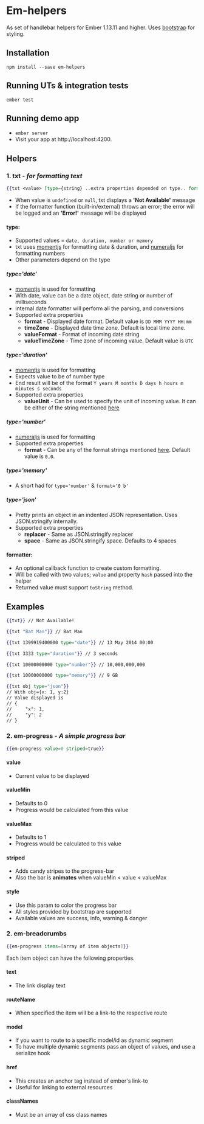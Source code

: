 # Em-helpers

As set of handlebar helpers for Ember 1.13.11 and higher.
Uses [bootstrap](https://www.npmjs.com/package/ember-bootstrap) for styling.

## Installation

`npm install --save em-helpers`

## Running UTs & integration tests

`ember test`

## Running demo app

* `ember server`
* Visit your app at http://localhost:4200.

## Helpers

### 1. txt - _for formatting text_

```hbs
{{txt <value> [type={string} ..extra properties depended on type.. formatter={Function} ]}}
```

- When value is `undefined` or `null`, txt displays a **'Not Available'** message
- If the formatter function (built-in/external) throws an error; the error will be logged and an **'Error!'** message will be displayed

#### type:
- Supported values = `date, duration, number or memory`
- txt uses [momentjs](http://momentjs.com) for formatting date & duration, and [numeraljs](http://numeraljs.com/) for formatting numbers
- Other parameters depend on the type

##### type='date'
- [momentjs](http://momentjs.com) is used for formatting
- With date, value can be a date object, date string or number of milliseconds
- internal date formatter will perform all the parsing, and conversions
- Supported extra properties
  - **format** - Displayed date format. Default value is `DD MMM YYYY HH:mm`
  - **timeZone** - Displayed date time zone. Default is local time zone.
  - **valueFormat** - Format of incoming date string
  - **valueTimeZone** - Time zone of incoming value. Default value is `UTC`

##### type='duration'
- [momentjs](http://momentjs.com) is used for formatting
- Expects value to be of number type
- End result will be of the format `Y years M months D days h hours m minutes s seconds`
- Supported extra properties
  - **valueUnit** - Can be used to specify the unit of incoming value. It can be either of the string mentioned [here](http://momentjs.com/docs/#/durations/creating/)

##### type='number'
- [numeraljs](http://numeraljs.com/) is used for formatting
- Supported extra properties
  - **format** - Can be any of the format strings mentioned [here](http://numeraljs.com/). Default value is `0,0`.

##### type='memory'
- A short had for `type='number'` & `format='0 b'`

##### type='json'
- Pretty prints an object in an indented JSON representation. Uses JSON.stringify internally.
- Supported extra properties
  - **replacer** - Same as JSON.stringify replacer
  - **space** - Same as JSON.stringify space. Defaults to 4 spaces

#### formatter:
- An optional callback function to create custom formatting.
- Will be called with two values; `value` and property `hash` passed into the helper
- Returned value must support `toString` method.

## Examples

```hbs
{{txt}} // Not Available!
```
```hbs
{{txt "Bat Man"}} // Bat Man
```
```hbs
{{txt 1399919400000 type="date"}} // 13 May 2014 00:00
```
```hbs
{{txt 3333 type="duration"}} // 3 seconds
```
```hbs
{{txt 10000000000 type="number"}} // 10,000,000,000
```
```hbs
{{txt 10000000000 type="memory"}} // 9 GB
```
```hbs
{{txt obj type="json"}}
// With obj={x: 1, y:2}
// Value displayed is
// {
//     "x": 1,
//     "y": 2
// }
```

### 2. em-progress - _A simple progress bar_

```hbs
{{em-progress value=0 striped=true}}
```

#### value
  - Current value to be displayed

#### valueMin
  - Defaults to 0
  - Progress would be calculated from this value

#### valueMax
  - Defaults to 1
  - Progress would be calculated to this value

#### striped
  - Adds candy stripes to the progress-bar
  - Also the bar is **animates** when valueMin < value < valueMax

#### style
  - Use this param to color the progress bar
  - All styles provided by bootstrap are supported
  - Available values are success, info, warning & danger

### 2. em-breadcrumbs

```hbs
{{em-progress items=[array of item objects]}}
```

Each item object can have the following properties.

#### text
  - The link display text

#### routeName
  - When specified the item will be a link-to the respective route

#### model
  - If you want to route to a specific model/id as dynamic segment
  - To have multiple dynamic segments pass an object of values, and use a serialize hook

#### href
  - This creates an anchor tag instead of ember's link-to
  - Useful for linking to external resources

#### classNames
  - Must be an array of css class names
